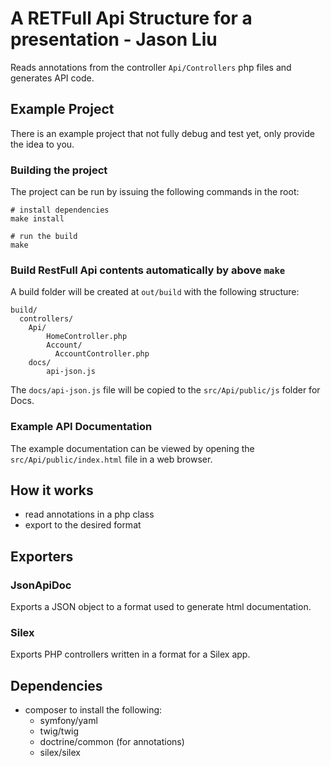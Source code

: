 A RETFull Api Structure  for a presentation   - Jason Liu
==========

Reads annotations from the controller `Api/Controllers` php files and generates API code.

Example Project
---------------

There is an example project that not fully debug and test yet, only provide the idea to you.

### Building the  project

The  project can be run by issuing the following commands in the root:

    # install dependencies
    make install

    # run the build
    make

### Build RestFull Api contents automatically by above `make`

A build folder will be created at `out/build` with the following structure:

    build/
      controllers/
        Api/
            HomeController.php
            Account/
              AccountController.php
        docs/
            api-json.js

The `docs/api-json.js` file will be copied to the `src/Api/public/js` folder for Docs.

### Example API Documentation

The example documentation can be viewed by opening the
`src/Api/public/index.html` file in a web browser.

How it works
------------

- read annotations in a php class
- export to the desired format

Exporters
---------

### JsonApiDoc

Exports a JSON object to a format used to generate html documentation.

### Silex

Exports PHP controllers written in a format for a Silex app.

Dependencies
------------

- composer to install the following:
  - symfony/yaml
  - twig/twig
  - doctrine/common (for annotations)
  - silex/silex

